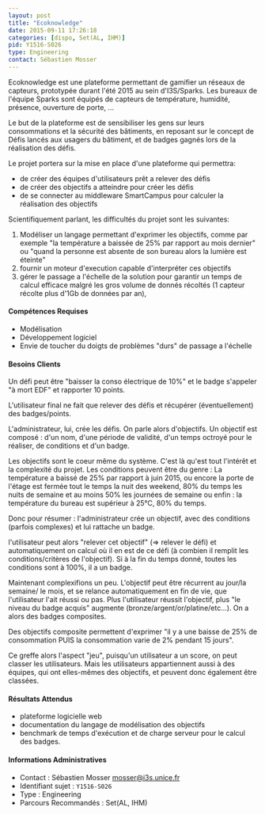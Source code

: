 ```yaml
---
layout: post
title: "Ecoknowledge"
date: 2015-09-11 17:26:18
categories: [dispo, Set(AL, IHM)]
pid: Y1516-S026
type: Engineering
contact: Sébastien Mosser
---
```

       
Ecoknowledge est une plateforme permettant de gamifier un réseaux de capteurs, prototypée durant l'été 2015 au sein d'I3S/Sparks. Les bureaux de l'équipe Sparks sont équipés de capteurs de température, humidité, présence, ouverture de porte, ... 

Le but de la plateforme est de sensibiliser les gens sur leurs consommations et la sécurité des bâtiments, en reposant sur le concept de Défis lancés aux usagers du bâtiment, et de badges gagnés lors de la réalisation des défis.

Le projet portera sur la mise en place d'une plateforme qui permettra:
  - de créer des équipes d'utilisateurs prêt a relever des défis
  - de créer des objectifs a atteindre pour créer les défis
  - de se connecter au middleware SmartCampus pour calculer la réalisation des objectifs

Scientifiquement parlant, les difficultés du projet sont les suivantes:
  1. Modéliser un langage permettant d'exprimer les objectifs, comme par exemple "la température a baissée de 25% par rapport au mois dernier" ou "quand la personne est absente de son bureau alors la lumière est éteinte"
  2. fournir un moteur d'execution capable d'interpréter ces objectifs
  3. gérer le passage a l'échelle de la solution pour garantir un temps de calcul efficace malgré les gros volume de donnés récoltés (1 capteur récolte plus d'1Gb de données par an),

#### Compétences Requises
  - Modélisation
  - Développement logiciel
  - Envie de toucher du doigts de problèmes "durs" de passage a l'échelle


#### Besoins Clients
Un défi peut être "baisser la conso électrique de 10%" et le badge s'appeler "à mort EDF" et rapporter 10 points.

L'utilisateur final ne fait que relever des défis et récupérer (éventuellement) des badges/points.

L'administrateur, lui, crée les défis. On parle alors d'objectifs.
Un objectif est composé :
d'un nom, d'une période de validité, d'un temps octroyé pour le réaliser, de conditions et d'un badge.

Les objectifs sont le coeur même du système. C'est là qu'est tout l'intérêt et la complexité du projet.
Les conditions peuvent être du genre :
La température a baissé de 25% par rapport à juin 2015,
ou encore la porte de l'étage est fermée tout le temps la nuit des weekend, 80% du temps les nuits de semaine et au moins 50% les journées de semaine
ou enfin : la température du bureau est supérieur à 25°C, 80% du temps.

Donc pour résumer :
l'administrateur crée un objectif, avec des conditions (parfois complexes) et lui rattache un badge.

l'utilisateur peut alors "relever cet objectif" (=> relever le défi) et automatiquement on calcul où il en est de ce défi (à combien il remplit les conditions/critères de l'objectif). Si à la fin du temps donné, toutes les conditions sont à 100%, il a un badge.

Maintenant complexifions un peu.
L'objectif peut être récurrent au jour/la semaine/ le mois, et se relance automatiquement en fin de vie, que l'utilisateur l'ait réussi ou pas.
Plus l'utilisateur réussit l'objectif, plus "le niveau du badge acquis" augmente (bronze/argent/or/platine/etc...). On a alors des badges composites.

Des objectifs composite permettent d'exprimer "il y a une baisse de 25% de consommation PUIS la consommation varie de 2% pendant 15 jours".

Ce greffe alors l'aspect "jeu", puisqu'un utilisateur a un score, on peut classer les utilisateurs.
Mais les utilisateurs appartiennent aussi à des équipes, qui ont elles-mêmes des objectifs, et peuvent donc également être classées.

#### Résultats Attendus
  - plateforme logicielle web 
  -  documentation du langage de modélisation des objectifs
  - benchmark de temps d'exécution et de charge serveur pour le calcul des badges.
     

#### Informations Administratives
  * Contact : Sébastien Mosser <mosser@i3s.unice.fr>
  * Identifiant sujet : `Y1516-S026`
  * Type : Engineering
  * Parcours Recommandés : Set(AL, IHM)
     
